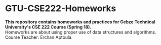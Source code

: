 # GTU-CSE222-Homeworks
**This repository contains homeworks and practices for Gebze Technical University's CSE 222 Course (Spring 18).**<br/>
Homeworks are about using proper use of data structures and algorithms.<br/>
Course Teacher: Erchan Aptoula.<br/>
